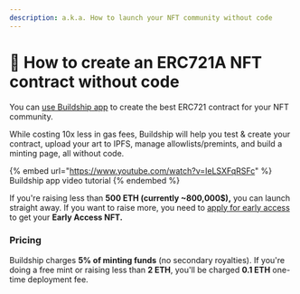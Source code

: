 ```yaml
---
description: a.k.a. How to launch your NFT community without code
---
```


# 🐶 How to create an ERC721A NFT contract without code

You can [use Buildship app](https://app.buildship.xyz) to create the best ERC721 contract for your NFT community.&#x20;

While costing 10x less in gas fees, Buildship will help you test & create your contract, upload your art to IPFS, manage allowlists/premints, and build a minting page, all without code.

{% embed url="https://www.youtube.com/watch?v=IeLSXFqRSFc" %}
Buildship app video tutorial
{% endembed %}

If you're raising less than **500 ETH (currently \~800,000$),** you can launch straight away. If you want to raise more, you need to [apply for early access](../apply-to-closed-alpha.md) to get your **Early Access NFT.**

### Pricing

Buildship charges **5% of minting funds** (no secondary royalties). If you're doing a free mint or raising less than **2 ETH**, you'll be charged **0.1 ETH** one-time deployment fee.
